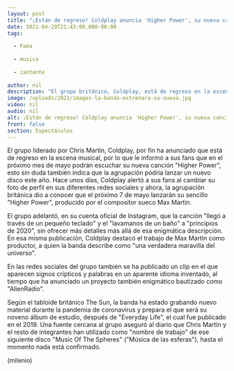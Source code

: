 ```yaml
---
layout: post
title: "¡Están de regreso! Coldplay anuncia 'Higher Power', su nueva canción"
date: 2021-04-29T21:43:00.000-06:00
tags:
  
  - Fama
  
  - musica
  
  - cantante
  
author: nil
description: "El grupo británico, Coldplay, está de regreso en la escena musical y ya anunció que muy pronto saldrá su nueva canción 'Higher Power'. "
image: /uploads/2021/images-la-banda-estrenara-su-nueva.jpg
video: nil
audio: nil
alt: ¡Están de regreso! Coldplay anuncia 'Higher Power', su nueva canción
front: false
section: Espectáculos
---
```


El grupo liderado por Chris Martin, Coldplay, por fin ha anunciado que está de regreso en la escena musical, por lo que le informó a sus fans que en el próximo mes de mayo podrán escuchar su nueva canción "Higher Power", esto sin duda también indica que la agrupación podría lanzar un nuevo disco este año. Hace unos días, Coldplay alertó a sus fans al cambiar su foto de perfil en sus diferentes redes sociales y ahora, la agrupación británica dio a conocer que el próximo 7 de mayo lanzarán su sencillo "Higher Power", producido por el compositor sueco Max Martin. 

El grupo adelantó, en su cuenta oficial de Instagram, que la canción "llegó a través de un pequeño teclado" y el "lavamanos de un baño" a "principios de 2020", sin ofrecer más detalles más allá de esa enigmática descripción. En esa misma publicación, Coldplay destacó el trabajo de Max Martin como productor, a quien la banda describe como "una verdadera maravilla del universo". 

En las redes sociales del grupo también se ha publicado un clip en el que aparecen signos crípticos y palabras en un aparente idioma inventado, al tiempo que ha anunciado un proyecto también enigmático bautizado como "AlienRadio". 

Según el tabloide británico The Sun, la banda ha estado grabando nuevo material durante la pandemia de coronavirus y prepara el que será su noveno álbum de estudio, después de "Everyday Life", el cual fue publicado en el 2019. Una fuente cercana al grupo aseguró al diario que Chris Martin y el resto de integrantes han utilizado como "nombre de trabajo" de ese siguiente disco "Music Of The Spheres" ("Música de las esferas"), hasta el momento nada está confirmado. 

(milenio)